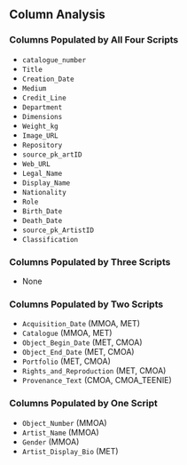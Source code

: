 ## Column Analysis

### Columns Populated by All Four Scripts
- `catalogue_number`
- `Title`
- `Creation_Date`
- `Medium`
- `Credit_Line`
- `Department`
- `Dimensions`
- `Weight_kg`
- `Image_URL`
- `Repository`
- `source_pk_artID`
- `Web_URL`
- `Legal_Name`
- `Display_Name`
- `Nationality`
- `Role`
- `Birth_Date`
- `Death_Date`
- `source_pk_ArtistID`
- `Classification`

### Columns Populated by Three Scripts
- None

### Columns Populated by Two Scripts
- `Acquisition_Date` (MMOA, MET)
- `Catalogue` (MMOA, MET)
- `Object_Begin_Date` (MET, CMOA)
- `Object_End_Date` (MET, CMOA)
- `Portfolio` (MET, CMOA)
- `Rights_and_Reproduction` (MET, CMOA)
- `Provenance_Text` (CMOA, CMOA_TEENIE)

### Columns Populated by One Script
- `Object_Number` (MMOA)
- `Artist_Name` (MMOA)
- `Gender` (MMOA)
- `Artist_Display_Bio` (MET)